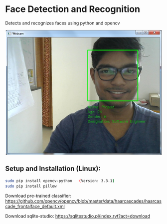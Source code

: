 # Face Detection and Recognition
Detects and recognizes faces using python and opencv

<p align="center">
  <img src="face_recognition_output.jpg" width=500 height=400>
</p>
 

## Setup and Installation (Linux):

```bash
sudo pip install opencv-python   (Version: 3.3.1)
sudo pip install pillow
```

Download pre-trained classifier:
https://github.com/opencv/opencv/blob/master/data/haarcascades/haarcascade_frontalface_default.xml

Download sqlite-studio:
https://sqlitestudio.pl/index.rvt?act=download



